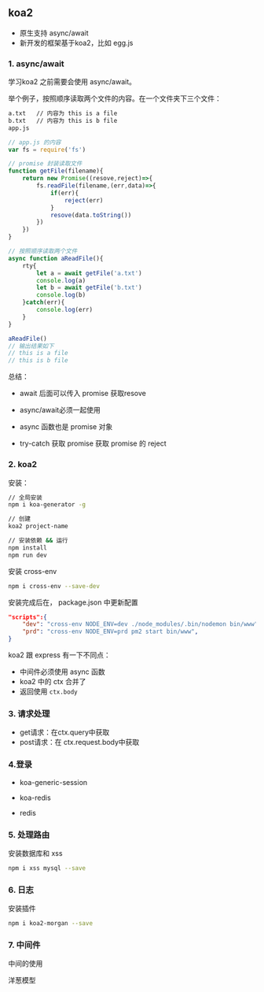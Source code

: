 ## koa2



- 原生支持 async/await 
- 新开发的框架基于koa2，比如 egg.js



### 1. async/await

学习koa2 之前需要会使用 async/await。

举个例子，按照顺序读取两个文件的内容。在一个文件夹下三个文件：

```txt
a.txt	// 内容为 this is a file
b.txt	// 内容为 this is b file
app.js
```




```js
// app.js 的内容
var fs = require('fs')

// promise 封装读取文件
function getFile(filename){
    return new Promise((resove,reject)=>{
        fs.readFile(filename,(err,data)=>{
            if(err){
                reject(err)
            }
            resove(data.toString())
        })
    })
}

// 按照顺序读取两个文件
async function aReadFile(){
    rty{
        let a = await getFile('a.txt')
        console.log(a)
        let b = await getFile('b.txt')
        console.log(b)
    }catch(err){
        console.log(err)
    }
}

aReadFile()
// 输出结果如下
// this is a file
// this is b file
```

总结：

- await 后面可以传入 promise 获取resove	
- async/await必须一起使用
- async 函数也是 promise 对象

- try-catch 获取 promise 获取 promise 的 reject

### 2. koa2

安装：

```bash
// 全局安装
npm i koa-generator -g

// 创建
koa2 project-name

// 安装依赖 && 运行
npm install 
npm run dev
```

安装 cross-env

```bash
npm i cross-env --save-dev
```

安装完成后在， package.json 中更新配置

```json
"scripts":{
    "dev": "cross-env NODE_ENV=dev ./node_modules/.bin/nodemon bin/www",
    "prd": "cross-env NODE_ENV=prd pm2 start bin/www",
}
```



koa2 跟 express 有一下不同点：

- 中间件必须使用 async 函数
- koa2 中的 ctx 合并了
- 返回使用 `ctx.body`

 

### 3. 请求处理

- get请求：在ctx.query中获取
- post请求：在 ctx.request.body中获取

### 4.登录

- koa-generic-session 
- koa-redis

- redis

### 5. 处理路由

安装数据库和 xss 

```bash
npm i xss mysql --save
```



### 6. 日志

安装插件

```bash
npm i koa2-morgan --save
```

### 7. 中间件

中间的使用

洋葱模型